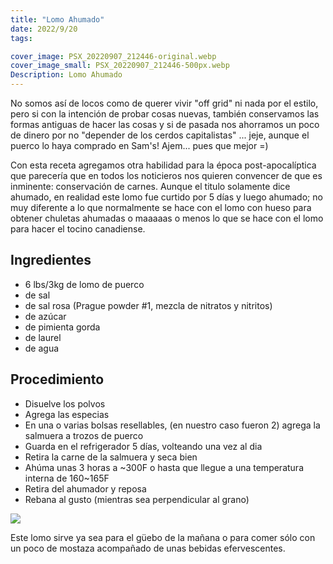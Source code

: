 ```yaml
---
title: "Lomo Ahumado"
date: 2022/9/20
tags:

cover_image: PSX_20220907_212446-original.webp
cover_image_small: PSX_20220907_212446-500px.webp
Description: Lomo Ahumado
---
```


<!-- Add sliced loin pic here -->
No somos así de locos como de querer vivir "off grid" ni nada por el estilo, pero si con la intención de probar cosas nuevas, también conservamos las formas antiguas de hacer las cosas y si de pasada nos ahorramos un poco de dinero por no "depender de los cerdos capitalistas" ... jeje, aunque el puerco lo haya comprado en Sam's! Ajem... pues que mejor =)

Con esta receta agregamos otra habilidad para la época post-apocalíptica que parecería que en todos los noticieros nos quieren convencer de que es inminente: conservación de carnes. Aunque el titulo solamente dice ahumado, en realidad este lomo fue curtido por 5 días y luego ahumado; no muy diferente a lo que normalmente se hace con el lomo con hueso para obtener chuletas ahumadas o maaaaas o menos lo que se hace con el lomo para hacer el tocino canadiense. 

## Ingredientes

* 6 lbs/3kg de lomo de puerco
* de sal
* de sal rosa (Prague powder #1, mezcla de nitratos y nitritos)
* de azúcar
* de pimienta gorda
* de laurel
* de agua

## Procedimiento

* Disuelve los polvos
* Agrega las especias
* En una o varias bolsas resellables, (en nuestro caso fueron 2) agrega la salmuera a trozos de puerco
* Guarda en el refrigerador 5 días, volteando una vez al dia
* Retira la carne de la salmuera y seca bien
* Ahúma unas 3 horas a ~300F o hasta que llegue a una temperatura interna de 160~165F
* Retira del ahumador y reposa
* Rebana al gusto (mientras sea perpendicular al grano)

[![](PSX_20220907_212446-800px.webp)](PSX_20220907_212446-original.webp)

Este lomo sirve ya sea para el güebo de la mañana o para comer sólo con un poco de mostaza acompañado de unas bebidas efervescentes.
<!-- Add served discards here -->

